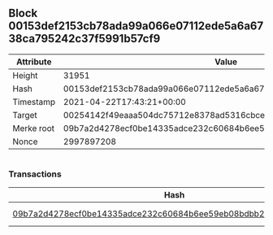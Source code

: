 ## Block 00153def2153cb78ada99a066e07112ede5a6a6738ca795242c37f5991b57cf9

Attribute | Value
--- | ---
Height | 31951
Hash | 00153def2153cb78ada99a066e07112ede5a6a6738ca795242c37f5991b57cf9
Timestamp | 2021-04-22T17:43:21+00:00
Target | 00254142f49eaaa504dc75712e8378ad5316cbcead634704b3734b6271167cc4
Merke root | 09b7a2d4278ecf0be14335adce232c60684b6ee59eb08bdbb2a4c02821dd6740
Nonce | 2997897208

```

```

### Transactions

Hash | Amount
--- | ---
[09b7a2d4278ecf0be14335adce232c60684b6ee59eb08bdbb2a4c02821dd6740](09b7a2d4278ecf0be14335adce232c60684b6ee59eb08bdbb2a4c02821dd6740.md) | 10.00000000 SKEPTI 
